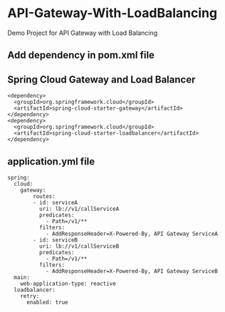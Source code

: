 # API-Gateway-With-LoadBalancing
Demo Project for API Gateway with Load Balancing

## Add dependency in pom.xml file

## Spring Cloud Gateway and Load Balancer
```
<dependency>
  <groupId>org.springframework.cloud</groupId>
  <artifactId>spring-cloud-starter-gateway</artifactId>
</dependency>
<dependency>
  <groupId>org.springframework.cloud</groupId>
  <artifactId>spring-cloud-starter-loadbalancer</artifactId>
</dependency>

```
## application.yml file
```
spring:
  cloud:
    gateway:
        routes:
        - id: serviceA
          uri: lb://v1/callServiceA
          predicates:
            - Path=/v1/**
          filters:
            - AddResponseHeader=X-Powered-By, API Gateway ServiceA
        - id: serviceB
          uri: lb://v1/callServiceB
          predicates:
            - Path=/v1/**
          filters:
            - AddResponseHeader=X-Powered-By, API Gateway ServiceB
  main:
    web-application-type: reactive
  loadbalancer:
    retry:
      enabled: true

```

